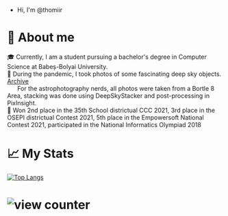 - Hi, I'm @thomiir

#  🙋 About me
🎓 Currently, I am a student pursuing a bachelor's degree in Computer Science at Babeș-Bolyai University. 
<br>
🔮 During the pandemic, I took photos of some fascinating deep sky objects. <a href=https://imgur.com/a/zAz6Wsx>Archive</a>
<br> &nbsp;&nbsp;&nbsp;&nbsp;&nbsp; For the astrophotography nerds, all photos were taken from a Bortle 8 Area, stacking was done using DeepSkyStacker and post-processing in PixInsight.
<br>
📕 Won 2nd place in the 35th School districtual CCC 2021, 3rd place in the OSEPI districtual Contest 2021, 5th place in the Empowersoft National Contest 2021, participated in the National Informatics Olympiad 2018

#  📈 My Stats 
[![Top Langs](https://github-readme-stats.vercel.app/api/top-langs/?username=thomiir&theme=dark&hide_progress=true)](https://github.com/anuraghazra/github-readme-stats)
<h1><img src="https://komarev.com/ghpvc/?username=thomiir&style=flat-square&color=orange" alt="view counter"/></h1>

